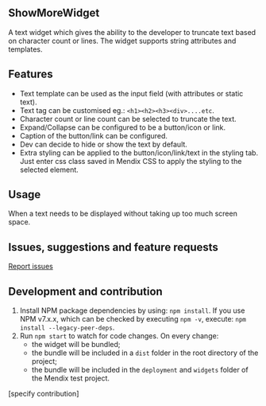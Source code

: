 ## ShowMoreWidget
A text widget which gives the ability to the developer to truncate text based on character count or lines. The widget supports string attributes and templates. 

## Features
- Text template can be used as the input field (with attributes or static text).
- Text tag can be customised eg.: `<h1><h2><h3><div>....etc`.
- Character count or line count can be selected to truncate the text.
- Expand/Collapse can be configured to be a button/icon or link.
- Caption of the button/link can be configured.
- Dev can decide to hide or show the text by default.
- Extra styling can be applied to the button/icon/link/text in the styling tab. Just enter css class saved in Mendix CSS to apply the styling to the selected element.

## Usage
When a text needs to be displayed without taking up too much screen space.

## Issues, suggestions and feature requests
[Report issues](https://github.com/Underdark1992/ShowMoreWidget/issues)

## Development and contribution

1. Install NPM package dependencies by using: `npm install`. If you use NPM v7.x.x, which can be checked by executing `npm -v`, execute: `npm install --legacy-peer-deps`.
1. Run `npm start` to watch for code changes. On every change:
    - the widget will be bundled;
    - the bundle will be included in a `dist` folder in the root directory of the project;
    - the bundle will be included in the `deployment` and `widgets` folder of the Mendix test project.

[specify contribution]

